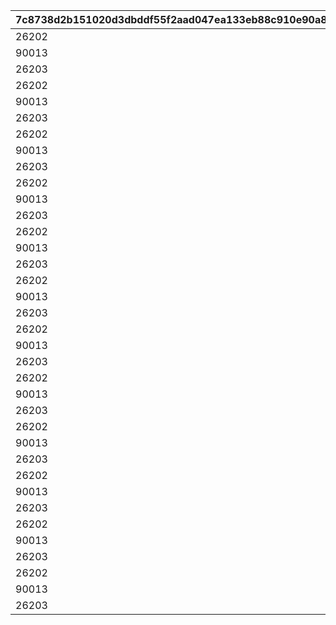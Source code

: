 |7c8738d2b151020d3dbddf55f2aad047ea133eb88c910e90a866d00287f01589|08115d0245e96140a95c6c49e868ee96f145fcc991d82ccb97220f28f6c705d9|2f3e38472d228bd6247d04fd31da6ad3a3ae4028a08af9f0a8feaaf04b4b9d2d|f6e067dff63728af28b326c20d9566bfffe702135f847b1df2c4499253230789|7c4c5b2296f5f076d3213d019c5e2862dc98b4f9b576192236e8bfb1a5dfcf52|6d819b34f4b1e017b7a866b902b22cf758d83d5cfb3d13a019b8aaae06d370eb|
| --- | --- | --- | --- | --- | --- |
|26202|2|50000|1|50000|1|
|90013|2|10|1|10|2|
|26203|2|1|1|0|3|
|26202|2|55000|2|55000|4|
|90013|2|10|2|10|5|
|26203|2|1|2|0|6|
|26202|2|60000|3|60000|7|
|90013|2|10|3|10|8|
|26203|2|1|3|0|9|
|26202|2|65000|4|65000|10|
|90013|2|10|4|10|11|
|26203|2|1|4|0|12|
|26202|2|70000|5|70000|13|
|90013|2|10|5|10|14|
|26203|2|1|5|0|15|
|26202|2|75000|6|75000|16|
|90013|2|10|6|10|17|
|26203|2|1|6|0|18|
|26202|2|80000|7|80000|19|
|90013|2|10|7|10|20|
|26203|2|1|7|0|21|
|26202|2|85000|8|85000|22|
|90013|2|10|8|10|23|
|26203|2|1|8|0|24|
|26202|2|90000|9|90000|25|
|90013|2|20|9|20|26|
|26203|2|1|9|0|27|
|26202|2|95000|10|95000|28|
|90013|2|20|10|20|29|
|26203|2|1|10|0|30|
|26202|2|100000|11|100000|31|
|90013|2|20|11|20|32|
|26203|2|1|11|0|33|
|26202|2|105000|12|105000|34|
|90013|2|20|12|20|35|
|26203|2|1|12|0|36|